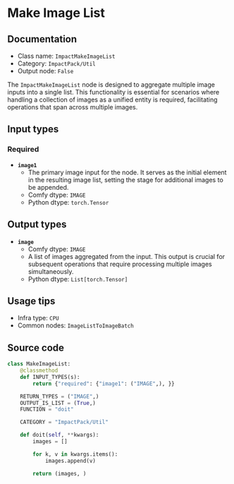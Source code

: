 # Make Image List
## Documentation
- Class name: `ImpactMakeImageList`
- Category: `ImpactPack/Util`
- Output node: `False`

The `ImpactMakeImageList` node is designed to aggregate multiple image inputs into a single list. This functionality is essential for scenarios where handling a collection of images as a unified entity is required, facilitating operations that span across multiple images.
## Input types
### Required
- **`image1`**
    - The primary image input for the node. It serves as the initial element in the resulting image list, setting the stage for additional images to be appended.
    - Comfy dtype: `IMAGE`
    - Python dtype: `torch.Tensor`
## Output types
- **`image`**
    - Comfy dtype: `IMAGE`
    - A list of images aggregated from the input. This output is crucial for subsequent operations that require processing multiple images simultaneously.
    - Python dtype: `List[torch.Tensor]`
## Usage tips
- Infra type: `CPU`
- Common nodes: `ImageListToImageBatch`


## Source code
```python
class MakeImageList:
    @classmethod
    def INPUT_TYPES(s):
        return {"required": {"image1": ("IMAGE",), }}

    RETURN_TYPES = ("IMAGE",)
    OUTPUT_IS_LIST = (True,)
    FUNCTION = "doit"

    CATEGORY = "ImpactPack/Util"

    def doit(self, **kwargs):
        images = []

        for k, v in kwargs.items():
            images.append(v)

        return (images, )

```
